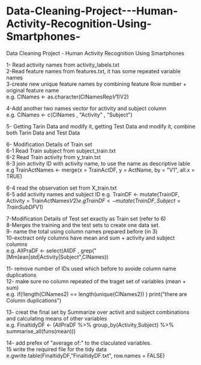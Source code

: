 # Data-Cleaning-Project---Human-Activity-Recognition-Using-Smartphones-
Data Cleaning Project - Human Activity Recognition Using Smartphones

1- Read activity names from activity_labels.txt  
2-Read feature names from features.txt, it has some repeated variable names  
3-create new unique feature names by combining feature Row number + original feature name  
e.g. ClNames <- as.character(ClNamesRep$V1) %stri+% as.character(ClNamesRep$V2)  

4-Add another two names vector for activity and subject column  
e.g. ClNames <- c(ClNames , "Activity" , "Subject")

5- Getting Tarin Data and modify it, getting Test Data and modify it, combine both Tarin Data and Test Data  

6- Modification Details of Train set  
6-1 Read Train subject from subject_train.txt  
6-2 Read Train activity from y_train.txt  
6-3 join activity ID with activity name, to use the name as descriptive lable  
e.g TrainActNames <- merge(x = TrainActDF, y = ActName, by = "V1", all.x = TRUE)  

6-4 read the observation set from X_train.txt  
6-5 add activity names and subject ID
e.g. TrainDF <- mutate(TrainDF, Activity = TrainActNames$V2)
e.g  TrainDF <- mutate(TrainDF, Subject = TrainSubDF$V1)  

7-Modification Details of Test set exactly as Train set (refer to 6)    
8-Merges the training and the test sets to create one data set.    
9- name the total using column names prepared before (in 3)    
10-exctract only columns have mean and sum + activity and subject columns  
e.g. AllPraDF <-  select(AllDF , grep("[Mm]ean|std|Activity|Subject",ClNames))  

11- remove number of IDs used which before to avoide column name duplications  
12- make sure no column repeated of the traget set of variables (mean + sum)  
 e.g. if(!length(ClNames2) == length(unique(ClNames2)) ) print("there are Column duplications")  

13- creat the final set by Summarize over activit and subject combinations and calculating means of other variables  
e.g. FinaltidyDF <- (AllPraDF %>% group_by(Activity,Subject) %>% summarise_all(funs(mean)))  

14- add prefex of "average of:" to the claculated variables.  
15 write the required file for the tidy data  
e.gwrite.table(FinaltidyDF,"FinaltidyDF.txt", row.names = FALSE)  




